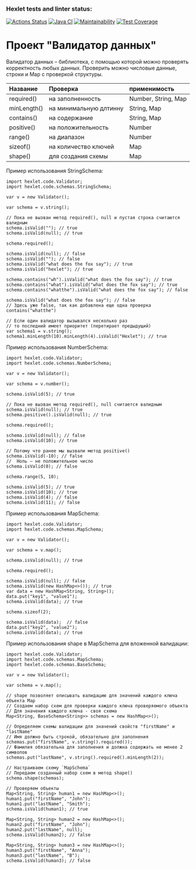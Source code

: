 ### Hexlet tests and linter status:
[![Actions Status](https://github.com/Dangerwind/java-project-78/actions/workflows/hexlet-check.yml/badge.svg)](https://github.com/Dangerwind/java-project-78/actions)
[![Java CI](https://github.com/Dangerwind/java-project-78/actions/workflows/main.yml/badge.svg)](https://github.com/Dangerwind/java-project-78/actions/workflows/main.yml) 
[![Maintainability](https://api.codeclimate.com/v1/badges/db6e54e3c8b342efd107/maintainability)](https://codeclimate.com/github/Dangerwind/java-project-78/maintainability)
[![Test Coverage](https://api.codeclimate.com/v1/badges/db6e54e3c8b342efd107/test_coverage)](https://codeclimate.com/github/Dangerwind/java-project-78/test_coverage)


# Проект **"Валидатор данных"**

Валидатор данных – библиотека, с помощью которой можно проверять корректность любых данных. 
Проверить можно числовые данные, строки и Map с проверкой структуры.

| Название    | Проверка               | применимость        |
|:------------|:-----------------------|:--------------------|
| required()  | на заполненность       | Number, String, Map |
| minLength() | на минимальную длтинну | String, Map         |
| contains()  | на содержание          | String, Map         |
| positive()  | на положительность     | Number              |
| range()     | на диапазон            | Number              |
| sizeof()    | на количество ключей   | Map                 |
| shape()     | для создания схемы     | Map                 |


Пример использования StringSchema:
```
import hexlet.code.Validator;
import hexlet.code.schemas.StringSchema;

var v = new Validator();

var schema = v.string();

// Пока не вызван метод required(), null и пустая строка считаются валидным
schema.isValid(""); // true
schema.isValid(null); // true

schema.required();

schema.isValid(null); // false
schema.isValid(""); // false
schema.isValid("what does the fox say"); // true
schema.isValid("hexlet"); // true

schema.contains("wh").isValid("what does the fox say"); // true
schema.contains("what").isValid("what does the fox say"); // true
schema.contains("whatthe").isValid("what does the fox say"); // false

schema.isValid("what does the fox say"); // false
// Здесь уже false, так как добавлена еще одна проверка contains("whatthe")

// Если один валидатор вызывался несколько раз
// то последний имеет приоритет (перетирает предыдущий)
var schema1 = v.string();
schema1.minLength(10).minLength(4).isValid("Hexlet"); // true
```

Пример использования NumberSchema:
```
import hexlet.code.Validator;
import hexlet.code.schemas.NumberSchema;

var v = new Validator();

var schema = v.number();

schema.isValid(5); // true

// Пока не вызван метод required(), null считается валидным
schema.isValid(null); // true
schema.positive().isValid(null); // true

schema.required();

schema.isValid(null); // false
schema.isValid(10); // true

// Потому что ранее мы вызвали метод positive()
schema.isValid(-10); // false
//  Ноль — не положительное число
schema.isValid(0); // false

schema.range(5, 10);

schema.isValid(5); // true
schema.isValid(10); // true
schema.isValid(4); // false
schema.isValid(11); // false
```

Пример использования MapSchema:
```
import hexlet.code.Validator;
import hexlet.code.schemas.MapSchema;

var v = new Validator();

var schema = v.map();

schema.isValid(null); // true

schema.required();

schema.isValid(null); // false
schema.isValid(new HashMap<>()); // true
var data = new HashMap<String, String>();
data.put("key1", "value1");
schema.isValid(data); // true

schema.sizeof(2);

schema.isValid(data);  // false
data.put("key2", "value2");
schema.isValid(data); // true
```

Пример использования shape в MapSchema для вложенной валидации:
```
import hexlet.code.Validator;
import hexlet.code.schemas.MapSchema;
import hexlet.code.schemas.BaseSchema;

var v = new Validator();

var schema = v.map();

// shape позволяет описывать валидацию для значений каждого ключа объекта Map
// Создаем набор схем для проверки каждого ключа проверяемого объекта
// Для значения каждого ключа - своя схема
Map<String, BaseSchema<String>> schemas = new HashMap<>();

// Определяем схемы валидации для значений свойств "firstName" и "lastName"
// Имя должно быть строкой, обязательно для заполнения
schemas.put("firstName", v.string().required());
// Фамилия обязательна для заполнения и должна содержать не менее 2 символов
schemas.put("lastName", v.string().required().minLength(2));

// Настраиваем схему `MapSchema`
// Передаем созданный набор схем в метод shape()
schema.shape(schemas);

// Проверяем объекты
Map<String, String> human1 = new HashMap<>();
human1.put("firstName", "John");
human1.put("lastName", "Smith");
schema.isValid(human1); // true

Map<String, String> human2 = new HashMap<>();
human2.put("firstName", "John");
human2.put("lastName", null);
schema.isValid(human2); // false

Map<String, String> human3 = new HashMap<>();
human3.put("firstName", "Anna");
human3.put("lastName", "B");
schema.isValid(human3); // false
```
